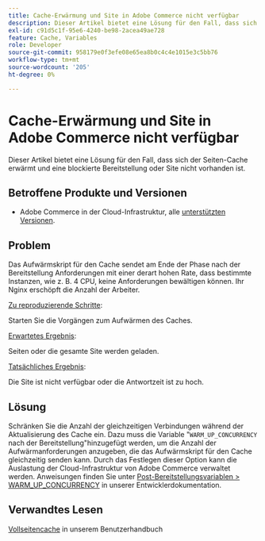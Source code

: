 ```yaml
---
title: Cache-Erwärmung und Site in Adobe Commerce nicht verfügbar
description: Dieser Artikel bietet eine Lösung für den Fall, dass sich der Seiten-Cache erwärmt und eine blockierte Bereitstellung oder Site nicht vorhanden ist.
exl-id: c91d5c1f-95e6-4240-be98-2acea49ae728
feature: Cache, Variables
role: Developer
source-git-commit: 958179e0f3efe08e65ea8b0c4c4e1015e3c5bb76
workflow-type: tm+mt
source-wordcount: '205'
ht-degree: 0%

---
```


# Cache-Erwärmung und Site in Adobe Commerce nicht verfügbar

Dieser Artikel bietet eine Lösung für den Fall, dass sich der Seiten-Cache erwärmt und eine blockierte Bereitstellung oder Site nicht vorhanden ist.

## Betroffene Produkte und Versionen

* Adobe Commerce in der Cloud-Infrastruktur, alle [unterstützten Versionen](https://magento.com/sites/default/files/magento-software-lifecycle-policy.pdf).

## Problem

Das Aufwärmskript für den Cache sendet am Ende der Phase nach der Bereitstellung Anforderungen mit einer derart hohen Rate, dass bestimmte Instanzen, wie z. B. 4 CPU, keine Anforderungen bewältigen können. Ihr Nginx erschöpft die Anzahl der Arbeiter.

<u>Zu reproduzierende Schritte</u>:

Starten Sie die Vorgängen zum Aufwärmen des Caches.

<u>Erwartetes Ergebnis</u>:

Seiten oder die gesamte Site werden geladen.

<u>Tatsächliches Ergebnis</u>:

Die Site ist nicht verfügbar oder die Antwortzeit ist zu hoch.

## Lösung

Schränken Sie die Anzahl der gleichzeitigen Verbindungen während der Aktualisierung des Cache ein. Dazu muss die Variable &quot;`WARM_UP_CONCURRENCY` nach der Bereitstellung&quot;hinzugefügt werden, um die Anzahl der Aufwärmanforderungen anzugeben, die das Aufwärmskript für den Cache gleichzeitig senden kann. Durch das Festlegen dieser Option kann die Auslastung der Cloud-Infrastruktur von Adobe Commerce verwaltet werden. Anweisungen finden Sie unter [Post-Bereitstellungsvariablen > WARM\_UP\_CONCURRENCY](https://devdocs.magento.com/cloud/env/variables-post-deploy.html#warm_up_concurrency) in unserer Entwicklerdokumentation.

## Verwandtes Lesen

[Vollseitencache](https://docs.magento.com/user-guide/system/cache-full-page.html) in unserem Benutzerhandbuch
